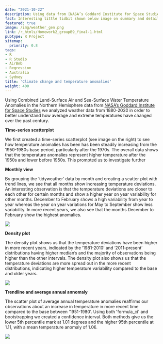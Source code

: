 ```yaml
---
date: "2021-10-22"
description: Using data from [NASA’s Goddard Institute for Space Studies](https://data.giss.nasa.gov/gistemp/) we analyzed weather data from 1880-2020 in order to better understand how average and extreme temperatures have changed over the past century. 
fact: Interesting little tidbit shown below image on summary and detail page
featured: true
image: /img/weather_gen.png
link: /r_htmls/Homework2_groupB9_final-1.html
pubtype: R Project
sitemap:
  priority: 0.8
tags:
- R
- R Studio
- AirBnb
- Regression
- Australia
- Sydney
title: 'Climate change and temperature anomalies'
weight: 400
---
```


Using Combined Land-Surface Air and Sea-Surface Water Temperature Anomalies in the Northern Hemisphere data from [NASA’s Goddard Institute for Space Studies](https://data.giss.nasa.gov/gistemp/) we analyzed weather data from 1880-2020 in order to better understand how average and extreme temperatures have changed over the past century. 

**Time-series scatterplot**

We first created a time-series scatterplot (see image on the right) to see how temperature anomalies has been has been steadily increasing from the 1950-1980s base period, particularly after the 1970s. The overall data shows that the temperature anomalies represent higher temperature after the 1950s and lower before 1950s. This prompted us to investigate further

**Monthly view**

By grouping the ‘tidyweather’ data by month and creating a scatter plot with trend lines, we see that all months show increasing temperature deviations. An interesting observation is that the temperature deviations are closer to each other for certain months and show a higher year on year variability for other months. December to February shows a high variability from year to year whereas the year on year variations for May to September show less variability. In more recent years, we also see that the months December to February show the highest anomalies.

![](/img/weather_mon.png)

**Density plot**

The density plot shows us that the temperature deviations have been higher in more recent years, indicated by the ‘1981-2010’ and ‘2011-present’ distributions having higher median’s and the majority of observations being higher than the other intervals. The density plot also shows us that the temperature deviations are more spread out in the more recent distributions, indicating higher temperature variability compared to the base and older years.

![](/img/weather_den.png)

**Trendline and average annual annomaly**

The scatter plot of average annual temperature anomalies reaffirms our observations about an increase in temperature in more recent time compared to the base between ‘1951-1980’. Using both 'formula_ci' and bootstrapping we created a confidence interval. Both methods give us the lower 5th percentile mark at 1.01 degrees and the higher 95th percentile at 1.11, with a mean temperature anomaly of 1.06. 

![](/img/weather_ann.png)
